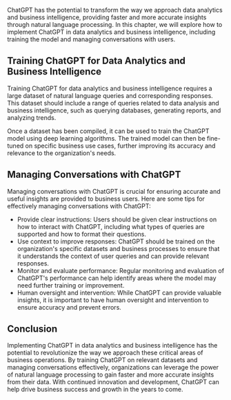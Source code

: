 
ChatGPT has the potential to transform the way we approach data analytics and business intelligence, providing faster and more accurate insights through natural language processing. In this chapter, we will explore how to implement ChatGPT in data analytics and business intelligence, including training the model and managing conversations with users.

Training ChatGPT for Data Analytics and Business Intelligence
-------------------------------------------------------------

Training ChatGPT for data analytics and business intelligence requires a large dataset of natural language queries and corresponding responses. This dataset should include a range of queries related to data analysis and business intelligence, such as querying databases, generating reports, and analyzing trends.

Once a dataset has been compiled, it can be used to train the ChatGPT model using deep learning algorithms. The trained model can then be fine-tuned on specific business use cases, further improving its accuracy and relevance to the organization's needs.

Managing Conversations with ChatGPT
-----------------------------------

Managing conversations with ChatGPT is crucial for ensuring accurate and useful insights are provided to business users. Here are some tips for effectively managing conversations with ChatGPT:

* Provide clear instructions: Users should be given clear instructions on how to interact with ChatGPT, including what types of queries are supported and how to format their questions.
* Use context to improve responses: ChatGPT should be trained on the organization's specific datasets and business processes to ensure that it understands the context of user queries and can provide relevant responses.
* Monitor and evaluate performance: Regular monitoring and evaluation of ChatGPT's performance can help identify areas where the model may need further training or improvement.
* Human oversight and intervention: While ChatGPT can provide valuable insights, it is important to have human oversight and intervention to ensure accuracy and prevent errors.

Conclusion
----------

Implementing ChatGPT in data analytics and business intelligence has the potential to revolutionize the way we approach these critical areas of business operations. By training ChatGPT on relevant datasets and managing conversations effectively, organizations can leverage the power of natural language processing to gain faster and more accurate insights from their data. With continued innovation and development, ChatGPT can help drive business success and growth in the years to come.
